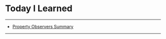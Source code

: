 # Today I Learned

---

- [Property Observers Summary](https://vincentgeranium.github.io/ios,/swift/2020/03/16/basicSyntax.html)

---
